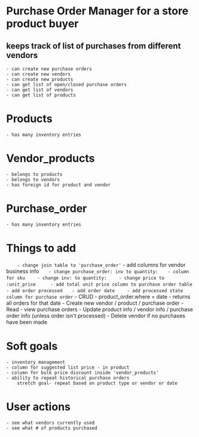 # Purchase Order Manager for a store product buyer
## keeps track of list of purchases from different vendors 
    - can create new purchase orders
    - can create new vendors
    - can create new products
    - can get list of open/closed purchase orders
    - can get list of vendors
    - can get list of products

# Products
    - has many inventory entries
# Vendor_products
    - belongs to products
    - belongs to vendors
    - has foreign id for product and vendor
# Purchase_order
    - has many inventory entries

# Things to add
`    - change join table to 'purchase_order'`
    - add columns for vendor business info
`    - change purchase_order: inv to quantity: `
`    - column for sku `
`    - change inv: to quantity:`
`    - change price to :unit_price`
`     - add total unit price column to purchase order table`
`    - add order processed`
`    - add order date `
`    - add processed state column for purchase order`
    - CRUD
        - product_order.where = date - returns all orders for that date
        - Create new vendor / product / purchase order
        - Read - view purchase orders
        - Update product info / vendor info / purchase order info (unless order isn't processed)
        - Delete vendor if no purchases have been made
    
# Soft goals
    - inventory management
    - column for suggested list price - in product
    - column for bulk price discount inside 'vendor_products'
    - ability to repeat historical purchase orders 
        stretch goal- repeat based on product type or vendor or date

# User actions
    - see what vendors currently used
    - see what # of products purchased
